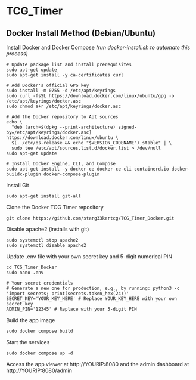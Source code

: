# TCG_Timer

## Docker Install Method (Debian/Ubuntu)
Install Docker and Docker Compose *(run docker-install.sh to automate this process)*
```
# Update package list and install prerequisites
sudo apt-get update
sudo apt-get install -y ca-certificates curl

# Add Docker's official GPG key
sudo install -m 0755 -d /etc/apt/keyrings
sudo curl -fsSL https://download.docker.com/linux/ubuntu/gpg -o /etc/apt/keyrings/docker.asc
sudo chmod a+r /etc/apt/keyrings/docker.asc

# Add the Docker repository to Apt sources
echo \
  "deb [arch=$(dpkg --print-architecture) signed-by=/etc/apt/keyrings/docker.asc] https://download.docker.com/linux/ubuntu \
  $(. /etc/os-release && echo "$VERSION_CODENAME") stable" | \
  sudo tee /etc/apt/sources.list.d/docker.list > /dev/null
sudo apt-get update

# Install Docker Engine, CLI, and Compose
sudo apt-get install -y docker-ce docker-ce-cli containerd.io docker-buildx-plugin docker-compose-plugin
```
Install Git
```
sudo apt-get install git-all
```
Clone the Docker TCG Timer repository
```
git clone https://github.com/starg33kertcg/TCG_Timer_Docker.git
```
Disable apache2 (installs with git)
```
sudo systemctl stop apache2
sudo systemctl disable apache2
```
Update .env file with your own secret key and 5-digit numerical PIN
```
cd TCG_Timer_Docker
sudo nano .env
```
```
# Your secret credentials
# Generate a new one for production, e.g., by running: python3 -c 'import secrets; print(secrets.token_hex(24))'
SECRET_KEY='YOUR_KEY_HERE' # Replace YOUR_KEY_HERE with your own secret key
ADMIN_PIN='12345' # Replace with your 5-digit PIN
```
Build the app image
```
sudo docker compose build
```
Start the services
```
sudo docker compose up -d
```
Access the app viewer at http://YOURIP:8080 and the admin dashboard at http://YOURIP:8080/admin
